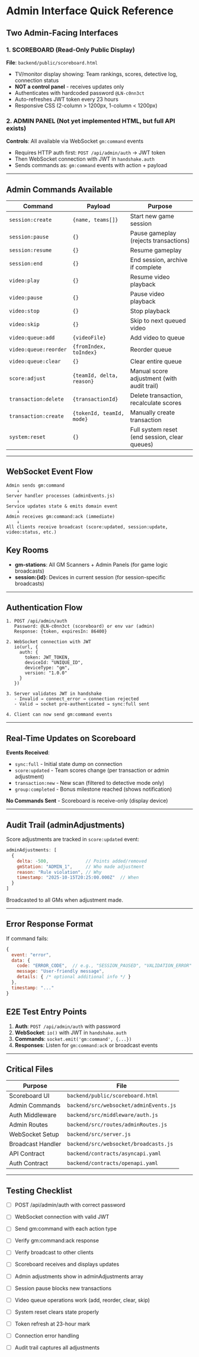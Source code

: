 # Admin Interface Quick Reference

## Two Admin-Facing Interfaces

### 1. SCOREBOARD (Read-Only Public Display)
**File**: `backend/public/scoreboard.html`
- TV/monitor display showing: Team rankings, scores, detective log, connection status
- **NOT a control panel** - receives updates only
- Authenticates with hardcoded password `@LN-c0nn3ct`
- Auto-refreshes JWT token every 23 hours
- Responsive CSS (2-column > 1200px, 1-column < 1200px)

### 2. ADMIN PANEL (Not yet implemented HTML, but full API exists)
**Controls**: All available via WebSocket `gm:command` events
- Requires HTTP auth first: `POST /api/admin/auth` → JWT token
- Then WebSocket connection with JWT in `handshake.auth`
- Sends commands as: `gm:command` events with action + payload

---

## Admin Commands Available

| Command | Payload | Purpose |
|---------|---------|---------|
| `session:create` | `{name, teams[]}` | Start new game session |
| `session:pause` | `{}` | Pause gameplay (rejects transactions) |
| `session:resume` | `{}` | Resume gameplay |
| `session:end` | `{}` | End session, archive if complete |
| `video:play` | `{}` | Resume video playback |
| `video:pause` | `{}` | Pause video playback |
| `video:stop` | `{}` | Stop playback |
| `video:skip` | `{}` | Skip to next queued video |
| `video:queue:add` | `{videoFile}` | Add video to queue |
| `video:queue:reorder` | `{fromIndex, toIndex}` | Reorder queue |
| `video:queue:clear` | `{}` | Clear entire queue |
| `score:adjust` | `{teamId, delta, reason}` | Manual score adjustment (with audit trail) |
| `transaction:delete` | `{transactionId}` | Delete transaction, recalculate scores |
| `transaction:create` | `{tokenId, teamId, mode}` | Manually create transaction |
| `system:reset` | `{}` | Full system reset (end session, clear queues) |

---

## WebSocket Event Flow

```
Admin sends gm:command
    ↓
Server handler processes (adminEvents.js)
    ↓
Service updates state & emits domain event
    ↓
Admin receives gm:command:ack (immediate)
    ↓
All clients receive broadcast (score:updated, session:update, video:status, etc.)
```

## Key Rooms

- **gm-stations**: All GM Scanners + Admin Panels (for game logic broadcasts)
- **session:{id}**: Devices in current session (for session-specific broadcasts)

---

## Authentication Flow

```
1. POST /api/admin/auth
   Password: @LN-c0nn3ct (scoreboard) or env var (admin)
   Response: {token, expiresIn: 86400}

2. WebSocket connection with JWT
   io(url, {
     auth: {
       token: JWT_TOKEN,
       deviceId: "UNIQUE_ID",
       deviceType: "gm",
       version: "1.0.0"
     }
   })

3. Server validates JWT in handshake
   - Invalid → connect_error → connection rejected
   - Valid → socket pre-authenticated → sync:full sent

4. Client can now send gm:command events
```

---

## Real-Time Updates on Scoreboard

**Events Received**:
- `sync:full` - Initial state dump on connection
- `score:updated` - Team scores change (per transaction or admin adjustment)
- `transaction:new` - New scan (filtered to detective mode only)
- `group:completed` - Bonus milestone reached (shows notification)

**No Commands Sent** - Scoreboard is receive-only (display device)

---

## Audit Trail (adminAdjustments)

Score adjustments are tracked in `score:updated` event:

```javascript
adminAdjustments: [
  {
    delta: -500,              // Points added/removed
    gmStation: "ADMIN_1",     // Who made adjustment
    reason: "Rule violation", // Why
    timestamp: "2025-10-15T20:25:00.000Z"  // When
  }
]
```

Broadcasted to all GMs when adjustment made.

---

## Error Response Format

If command fails:

```javascript
{
  event: "error",
  data: {
    code: "ERROR_CODE",  // e.g., "SESSION_PAUSED", "VALIDATION_ERROR"
    message: "User-friendly message",
    details: { /* optional additional info */ }
  },
  timestamp: "..."
}
```

## E2E Test Entry Points

1. **Auth**: `POST /api/admin/auth` with password
2. **WebSocket**: `io()` with JWT in `handshake.auth`
3. **Commands**: `socket.emit('gm:command', {...})`
4. **Responses**: Listen for `gm:command:ack` or broadcast events

---

## Critical Files

| Purpose | File |
|---------|------|
| Scoreboard UI | `backend/public/scoreboard.html` |
| Admin Commands | `backend/src/websocket/adminEvents.js` |
| Auth Middleware | `backend/src/middleware/auth.js` |
| Admin Routes | `backend/src/routes/adminRoutes.js` |
| WebSocket Setup | `backend/src/server.js` |
| Broadcast Handler | `backend/src/websocket/broadcasts.js` |
| API Contract | `backend/contracts/asyncapi.yaml` |
| Auth Contract | `backend/contracts/openapi.yaml` |

---

## Testing Checklist

- [ ] POST /api/admin/auth with correct password
- [ ] WebSocket connection with valid JWT
- [ ] Send gm:command with each action type
- [ ] Verify gm:command:ack response
- [ ] Verify broadcast to other clients
- [ ] Scoreboard receives and displays updates
- [ ] Admin adjustments show in adminAdjustments array
- [ ] Session pause blocks new transactions
- [ ] Video queue operations work (add, reorder, clear, skip)
- [ ] System reset clears state properly
- [ ] Token refresh at 23-hour mark
- [ ] Connection error handling
- [ ] Audit trail captures all adjustments

